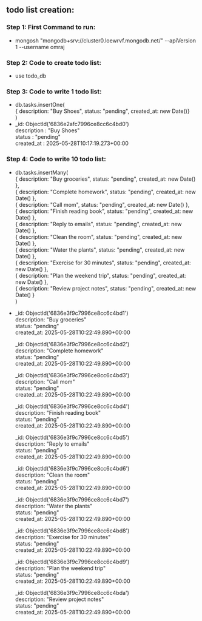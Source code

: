 ## todo list creation:

### Step 1: First Command to run:
- mongosh "mongodb+srv://cluster0.loewrvf.mongodb.net/" --apiVersion 1 --username omraj

### Step 2: Code to create todo list:
- use todo_db

### Step 3: Code to write 1 todo list:
- db.tasks.insertOne(  
  { description: "Buy Shoes", status: "pending", created_at: new Date()}  
)
- _id: ObjectId('6836e2afc7996ce8cc6c4bd0')  
  description : "Buy Shoes"  
  status : "pending"  
  created_at : 2025-05-28T10:17:19.273+00:00

### Step 4: Code to write 10 todo list:
- db.tasks.insertMany(  
  { description: "Buy groceries", status: "pending", created_at: new Date() },  
  { description: "Complete homework", status: "pending", created_at: new Date() },  
  { description: "Call mom", status: "pending", created_at: new Date() },  
  { description: "Finish reading book", status: "pending", created_at: new Date() },  
  { description: "Reply to emails", status: "pending", created_at: new Date() },  
  { description: "Clean the room", status: "pending", created_at: new Date() },  
  { description: "Water the plants", status: "pending", created_at: new Date() },  
  { description: "Exercise for 30 minutes", status: "pending", created_at: new Date() },  
  { description: "Plan the weekend trip", status: "pending", created_at: new Date() },  
  { description: "Review project notes", status: "pending", created_at: new Date() }  
)
- _id: ObjectId('6836e3f9c7996ce8cc6c4bd1')  
description: "Buy groceries"  
status: "pending"  
created_at: 2025-05-28T10:22:49.890+00:00  

  _id: ObjectId('6836e3f9c7996ce8cc6c4bd2')  
  description: "Complete homework"  
  status: "pending"  
  created_at: 2025-05-28T10:22:49.890+00:00  

  _id: ObjectId('6836e3f9c7996ce8cc6c4bd3')  
  description: "Call mom"  
  status: "pending"  
  created_at: 2025-05-28T10:22:49.890+00:00  

  _id: ObjectId('6836e3f9c7996ce8cc6c4bd4')  
  description: "Finish reading book"  
  status: "pending"  
  created_at: 2025-05-28T10:22:49.890+00:00  

  _id: ObjectId('6836e3f9c7996ce8cc6c4bd5')  
  description: "Reply to emails"  
  status: "pending"  
  created_at: 2025-05-28T10:22:49.890+00:00  

  _id: ObjectId('6836e3f9c7996ce8cc6c4bd6')  
  description: "Clean the room"  
  status: "pending"  
  created_at: 2025-05-28T10:22:49.890+00:00  

  _id: ObjectId('6836e3f9c7996ce8cc6c4bd7')  
  description: "Water the plants"  
  status: "pending"  
  created_at: 2025-05-28T10:22:49.890+00:00  

  _id: ObjectId('6836e3f9c7996ce8cc6c4bd8')  
  description: "Exercise for 30 minutes"  
  status: "pending"  
  created_at: 2025-05-28T10:22:49.890+00:00  

  _id: ObjectId('6836e3f9c7996ce8cc6c4bd9')  
  description: "Plan the weekend trip"  
  status: "pending"  
  created_at: 2025-05-28T10:22:49.890+00:00  

  _id: ObjectId('6836e3f9c7996ce8cc6c4bda')  
  description: "Review project notes"  
  status: "pending"  
  created_at: 2025-05-28T10:22:49.890+00:00